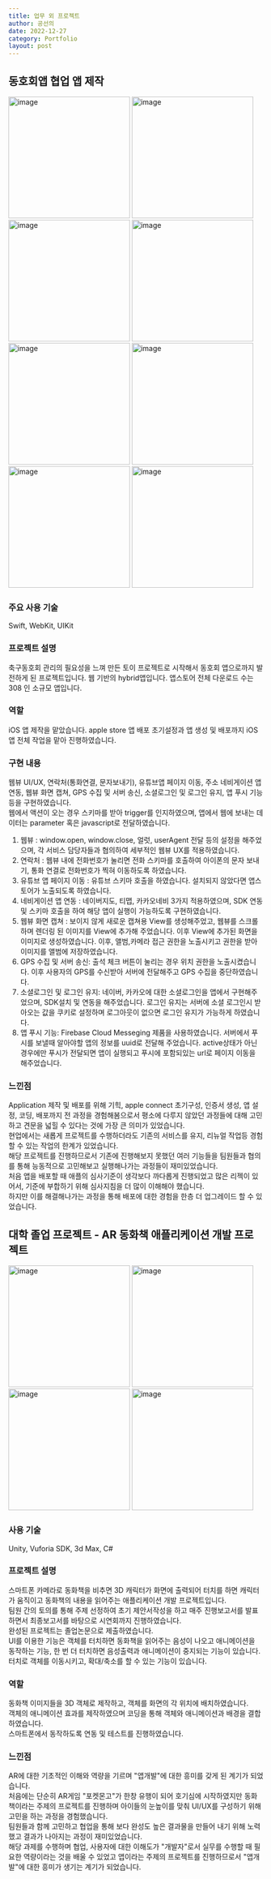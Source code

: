 ```yaml
---
title: 업무 외 프로젝트 
author: 공선의
date: 2022-12-27
category: Portfolio
layout: post
---
```


동호회앱 협업 앱 제작
-------------
<p>
 <img width="240" alt="image" src="https://user-images.githubusercontent.com/108510080/177067437-3024eee3-8a5a-4c02-bffd-73c3e2258db2.PNG">  
  <img width="240" alt="image" src="https://user-images.githubusercontent.com/108510080/177067433-f9655bfc-e210-4079-8f70-e523451eb9cd.PNG">
 <img width="240" alt="image" src="https://user-images.githubusercontent.com/108510080/177288497-a576ef7e-317e-4557-9332-160a93237a61.jpg">
  <img width="240" alt="image" src="https://user-images.githubusercontent.com/108510080/177067418-9003465a-2025-4285-96d0-6adfa6ebdcf8.PNG">
  <img width="240" alt="image" src="https://user-images.githubusercontent.com/108510080/177067968-3f995e3f-78ef-4ea8-a0ff-8577882083a1.PNG">
  <img width="240" alt="image" src="https://user-images.githubusercontent.com/108510080/177070930-43cb9822-10c7-4e7d-a141-f98f89f9c8eb.PNG">
  <img width="240" alt="image" src="https://user-images.githubusercontent.com/108510080/177070925-d80b581b-8686-4029-a740-855d51c08062.PNG">
  <img width="240" alt="image" src="https://user-images.githubusercontent.com/108510080/177070916-6b6ae762-db05-4fca-8407-e7695c05ea59.PNG">
</p>

### 주요 사용 기술
Swift, WebKit, UIKit  

### 프로젝트 설명
축구동호회 관리의 필요성을 느껴 만든 토이 프로젝트로 시작해서 동호회 앱으로까지 발전하게 된 프로젝트입니다. 웹 기반의 hybrid앱입니다.  앱스토어 전체 다운로드 수는 308 인 소규모 앱입니다.
  
### 역할
iOS 앱 제작을 맡았습니다. apple store 앱 배포 초기설정과 앱 생성 및 배포까지 iOS앱 전체 작업을 맡아 진행하였습니다.  

### 구현 내용
웹뷰 UI/UX, 연락처(통화연결, 문자보내기), 유튜브앱 페이지 이동, 주소 네비게이션 앱연동, 웹뷰 화면 캡쳐, GPS 수집 및 서버 송신, 소셜로그인 및 로그인 유지, 앱 푸시 기능 등을 구현하였습니다.  
웹에서 액션이 오는 경우 스키마를 받아 trigger를 인지하였으며, 앱에서 웹에 보내는 데이터는 parameter 혹은 javascript로 전달하였습니다.  
  
1. 웹뷰 : window.open, window.close, 얼럿, userAgent 전달 등의 설정을 해주었으며, 각 서비스 담당자들과 협의하여 세부적인 웹뷰 UX를 적용하였습니다.  
2. 연락처 : 웹뷰 내에 전화번호가 눌리면 전화 스키마를 호출하여 아이폰의 문자 보내기, 통화 연결로 전화번호가 찍혀 이동하도록 하였습니다.  
3. 유튜브 앱 페이지 이동 : 유튜브 스키마 호출을 하였습니다. 설치되지 않았다면 앱스토어가 노출되도록 하였습니다.  
4. 네비게이션 앱 연동 : 네이버지도, 티맵, 카카오네비 3가지 적용하였으며, SDK 연동 및 스키마 호출을 하여 해당 앱이 실행이 가능하도록 구현하였습니다.  
5. 웹뷰 화면 캡쳐 : 보이지 않게 새로운 캡쳐용 View를 생성해주었고, 웹뷰를 스크롤하며 렌더링 된 이미지를 View에 추가해 주었습니다. 이후 View에 추가된 화면을 이미지로 생성하였습니다. 이후, 앨범,카메라 접근 권한을 노출시키고 권한을 받아 이미지를 앨범에 저장하였습니다.  
6. GPS 수집 및 서버 송신: 출석 체크 버튼이 눌리는 경우 위치 권한을 노출시켰습니다. 이후 사용자의 GPS를 수신받아 서버에 전달해주고 GPS 수집을 중단하였습니다.  
7. 소셜로그인 및 로그인 유지: 네이버, 카카오에 대한 소셜로그인을 앱에서 구현해주었으며, SDK설치 및 연동을 해주었습니다. 로그인 유지는 서버에 소셜 로그인시 받아오는 값을 쿠키로 설정하며 로그아웃이 없으면 로그인 유지가 가능하게 하였습니다.  
8. 앱 푸시 기능: Firebase Cloud Messeging 제품을 사용하였습니다. 서버에서 푸시를 보낼때 알아야할 앱의 정보를 uuid로 전달해 주었습니다.  active상태가 아닌 경우에만 푸시가 전달되면 앱이 실행되고 푸시에 포함되있는 url로 페이지 이동을 해주었습니다.  

### 느낀점
Application 제작 및 배포를 위해 기힉, apple connect 초기구성, 인증서 생성, 앱 설정, 코딩, 배포까지 전 과정을 경험해봄으로서 평소에 다루지 않았던 과정들에 대해 고민하고 견문을 넓힐 수 있다는 것에 가장 큰 의미가 있었습니다.  
현업에서는 새롭게 프로젝트를 수행하더라도 기존의 서비스를 유지, 리뉴얼 작업등 경험할 수 있는 작업의 한계가 있었습니다.  
해당 프로젝트를 진행하므로서 기존에 진행해보지 못했던 여러 기능들을 팀원들과 협의를 통해 능동적으로 고민해보고 실행해나가는 과정들이 재미있었습니다.  
처음 앱을 배포할 때 애플의 심사기준이 생각보다 까다롭게 진행되었고 많은 리젝이 있어서, 기준에 부합하기 위해 심사지침을 더 많이 이해해야 했습니다.  
하지만 이를 해결해나가는 과정을 통해 배포에 대한 경험을 한층 더 업그레이드 할 수 있었습니다.


대학 졸업 프로젝트 - AR 동화책 애플리케이션 개발 프로젝트
-------------
<p>
 <img width="240" alt="image" src="https://user-images.githubusercontent.com/108510080/177005603-2f86821c-25bc-48c2-9ce8-96af246052c8.png"> 
 <img width="240" alt="image" src="https://user-images.githubusercontent.com/108510080/177005610-b02af272-bf6b-4f5e-a09c-32f2d3e38ead.png">
 <img width="240" alt="image" src="https://user-images.githubusercontent.com/108510080/177005615-d8c07f91-9cd3-4445-9c25-b9a7ba5f2bcd.png">
 <img width="240" alt="image" src="https://user-images.githubusercontent.com/108510080/177005616-38608084-f503-4c9e-9318-88797ced0486.png">
</p>

### 사용 기술
Unity, Vuforia SDK, 3d Max, C#

### 프로젝트 설명
스마트폰 카메라로 동화책을 비추면 3D 캐릭터가 화면에 출력되어 터치를 하면 캐릭터가 움직이고 동화책의 내용을 읽어주는 애플리케이션 개발 프로젝트입니다.  
팀원 간의 토의를 통해 주제 선정하여 초기 제안서작성을 하고 매주 진행보고서를 발표하면서 최종보고서를 바탕으로 시연회까지 진행하였습니다.  
완성된 프로젝트는 졸업논문으로 제출하였습니다.  
UI를 이용한 기능은 객체를 터치하면 동화책을 읽어주는 음성이 나오고 애니메이션을 동작하는 기능, 한 번 더 터치하면 음성출력과 애니메이션이 중지되는 기능이 있습니다.  
터치로 객체를 이동시키고, 확대/축소를 할 수 있는 기능이 있습니다.  

### 역할
동화책 이미지들을 3D 객체로 제작하고, 객체를 화면의 각 위치에 배치하였습니다.  
객체의 애니메이션 효과를 제작하였으며 코딩을 통해 객체와 애니메이션과 배경을 결합하였습니다.  
스마트폰에서 동작하도록 연동 및 테스트를 진행하였습니다. 

### 느낀점
AR에 대한 기초적인 이해와 역량을 기르며 "앱개발"에 대한 흥미를 갖게 된 계기가 되었습니다.  
처음에는 단순히 AR게임 "포켓몬고"가 한창 유행이 되어 호기심에 시작하였지만 동화책이라는 주제의 프로젝트를 진행하며 아이들의 눈높이를 맞춰 UI/UX를 구성하기 위해 고민을 하는 과정을 경험했습니다.  
팀원들과 함께 고민하고 협업을 통해 보다 완성도 높은 결과물을 만들어 내기 위해 노력했고 결과가 나아지는 과정이 재미있었습니다.  
해당 과제를 수행하며 협업, 사용자에 대한 이해도가 "개발자"로서 실무를 수행할 때 필요한 역량이라는 것을 배울 수 있었고 앱이라는 주제의 프로젝트를 진행하므로서 "앱개발"에 대한 흥미가 생기는 계기가 되었습니다.
